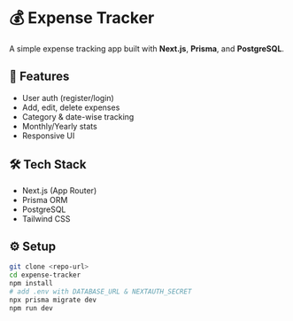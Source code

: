 # 💰 Expense Tracker

A simple expense tracking app built with **Next.js**, **Prisma**, and **PostgreSQL**.

## 🚀 Features

- User auth (register/login)
- Add, edit, delete expenses
- Category & date-wise tracking
- Monthly/Yearly stats
- Responsive UI

## 🛠️ Tech Stack

- Next.js (App Router)
- Prisma ORM
- PostgreSQL
- Tailwind CSS

## ⚙️ Setup

```bash
git clone <repo-url>
cd expense-tracker
npm install
# add .env with DATABASE_URL & NEXTAUTH_SECRET
npx prisma migrate dev
npm run dev
```
